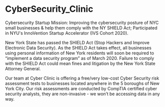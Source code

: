 # CyberSecurity_Clinic
Cybersecurity Startup
Mission: Improving the cybersecurity posture of NYC small businesses & help them comply with the NY SHIELD Act;
Participated in NYU's InnoVention Startup Accelerator (IVS Cohort 2020).


New York State has passed the SHIELD Act (Stop Hackers and Improve Electronic Data Security). As the SHIELD Act takes effect, all businesses using personal information of New York residents will soon be required to “implement a data security program” as of March 2020. Failure to comply with the SHIELD Act could mean fines and litigation by the New York State Attorney General.

Our team at Cyber Clinic is offering a free/very low-cost Cyber Security risk assessment tests to businesses located anywhere in the 5 boroughs of New York City. Our risk assessments are conducted by CompTIA certified cyber security analysts, they are non-invasive - we won’t be accessing data in any way.

